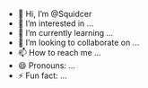 - 👋 Hi, I’m @Squidcer
- 👀 I’m interested in ...
- 🌱 I’m currently learning ...
- 💞️ I’m looking to collaborate on ...
- 📫 How to reach me ...
- 😄 Pronouns: ...
- ⚡ Fun fact: ...

<!---
Squidcer/Squidcer is a ✨ special ✨ repository because its `README.md` (this file) appears on your GitHub profile.
You can click the Preview link to take a look at your changes.
--->
